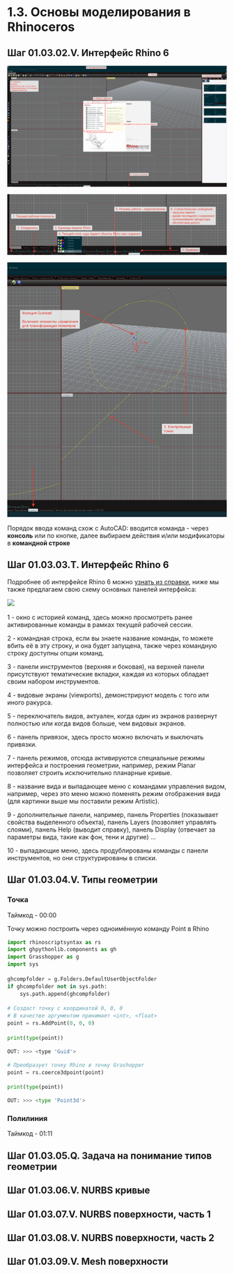 # 1.3. Основы моделирования в Rhinoceros

## **Шаг 01.03.02.V.** Интерфейс Rhino 6

![&#x41E;&#x441;&#x43D;&#x43E;&#x432;&#x43D;&#x44B;&#x435; &#x43A;&#x43D;&#x43E;&#x43F;&#x43A;&#x438;, &#x432;&#x438;&#x434;&#x438;&#x43C;&#x44B;&#x435; &#x43F;&#x440;&#x438; &#x441;&#x442;&#x430;&#x440;&#x442;&#x435;](../../.gitbook/assets/image%20%287%29.png)

![&#x41A;&#x43D;&#x43E;&#x43F;&#x43A;&#x438; &#x421;&#x442;&#x440;&#x43E;&#x43A;&#x438; &#x441;&#x43E;&#x441;&#x442;&#x43E;&#x44F;&#x43D;&#x438;&#x44F;](../../.gitbook/assets/image%20%285%29.png)

![](../../.gitbook/assets/image.png)

Порядок ввода команд схож с AutoCAD: вводится команда - через **консоль** или по кнопке, далее выбираем действия и/или модификаторы в **командной строке**

## **Шаг 01.03.03.T.** Интерфейс Rhino 6

Подробнее об интерфейсе Rhino 6 можно [узнать из справки](http://docs.mcneel.com/rhino/5/help/en-us/index.htm#user_interface/rhino_window.htm), ниже мы также предлагаем свою схему основных панелей интерфейса:

![](https://ucarecdn.com/dcf262e3-87f4-4cab-837e-30a55b395d14/)

1 - окно с историей команд, здесь можно просмотреть ранее активированные команды в рамках текущей рабочей сессии.

2 - командная строка, если вы знаете название команды, то можете вбить её в эту строку, и она будет запущена, также через командную строку доступны опции команд.

3 - панели инструментов \(верхняя и боковая\), на верхней панели присутствуют тематические вкладки, каждая из которых обладает своим набором инструментов.

4 - видовые экраны \(viewports\), демонстрируют модель с того или иного ракурса.

5 - переключатель видов, актуален, когда один из экранов развернут полностью или когда видов больше, чем видовых экранов.

6 - панель привязок, здесь просто можно включать и выключать привязки.

7 - панель режимов, отсюда активируются специальные режимы интерфейса и построения геометрии, например, режим Planar позволяет строить исключительно планарные кривые.

8 - название вида и выпадающее меню с командами управления видом, например, через это меню можно поменять режим отображения вида \(для картинки выше мы поставили режим Artistic\).

9 - дополнительные панели, например, панель Properties \(показывает свойства выделенного объекта\), панель Layers \(позволяет управлять слоями\), панель Help \(выводит справку\), панель Display \(отвечает за параметры вида, такие как фон, тени и другие\) ...

10 - выпадающие меню, здесь продублированы команды с панели инструментов, но они структурированы в списки.

## **Шаг 01.03.04.V.** Типы геометрии

### Точка

Таймкод - 00:00

Точку можно построить через одноимённую команду Point в Rhino

```python
import rhinoscriptsyntax as rs
import ghpythonlib.components as gh
import Grasshopper as g
import sys

ghcompfolder = g.Folders.DefaultUserObjectFolder
if ghcompfolder not in sys.path:
    sys.path.append(ghcompfolder)

# Создаст точку с координатой 0, 0, 0 
# В качестве аргументом принимает <int>, <float>
point = rs.AddPoint(0, 0, 0)

print(type(point))
```

```bash
OUT: >>> <type 'Guid'>
```

```python
# Преобразует точку Rhino в точку Grashopper
point = rs.coerce3dpoint(point)

print(type(point))
```

```python
OUT: >>> <type 'Point3d'>
```

### Полилиния

Таймкод - 01:11

## **Шаг 01.03.05.Q.** Задача на понимание типов геометрии

## **Шаг 01.03.06.V.** NURBS кривые

## **Шаг 01.03.07.V.** NURBS поверхности, часть 1

## **Шаг 01.03.08.V.** NURBS поверхности, часть 2

## **Шаг 01.03.09.V.** Mesh поверхности

